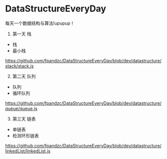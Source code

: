 # DataStructureEveryDay
每天一个数据结构与算法!upupup！

1. 第一天 栈 
- 栈 
- 最小栈

https://github.com/fpandzc/DataStructureEveryDay/blob/dev/datastructure/stack/stack.js

2. 第二天 队列
- 队列
- 循环队列

 https://github.com/fpandzc/DataStructureEveryDay/blob/dev/datastructure/queue/queue.js

3. 第三天 链表
- 单链表
- 检测环形链表

https://github.com/fpandzc/DataStructureEveryDay/blob/dev/datastructure/linkedList/linkedList.js
